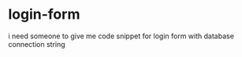 # login-form
i need someone  to give me code snippet for login form with database connection string
